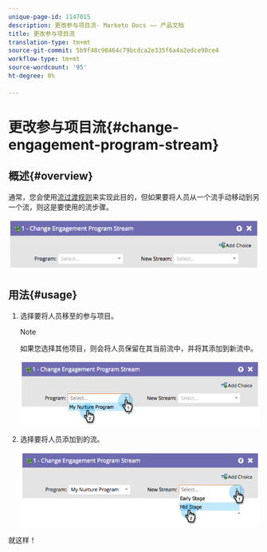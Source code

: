 ```yaml
---
unique-page-id: 1147015
description: 更改参与项目流- Marketo Docs —— 产品文档
title: 更改参与项目流
translation-type: tm+mt
source-git-commit: 5b9f48c98464c79bcdca2e335f6a4a2edce98ce4
workflow-type: tm+mt
source-wordcount: '95'
ht-degree: 0%

---
```



# 更改参与项目流{#change-engagement-program-stream}

## 概述{#overview}

通常，您会使用[流过渡规则](/help/marketo/product-docs/email-marketing/drip-nurturing/engagement-program-streams/transition-people-between-engagement-streams.md)来实现此目的，但如果要将人员从一个流手动移动到另一个流，则这是要使用的流步骤。

![](assets/image2014-9-22-14-3a52-3a14.png)

## 用法{#usage}

1. 选择要将人员移至的参与项目。

   >[!NOTE]
   >
   >如果您选择其他项目，则会将人员保留在其当前流中，并将其添加到新流中。

   ![](assets/image2014-9-22-14-3a52-3a50.png)

1. 选择要将人员添加到的流。

   ![](assets/image2014-9-22-14-3a52-3a59.png)

就这样！
